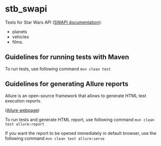 # stb_swapi

Tests for Star Wars API ([SWAPI documentation](https://swapi.py4e.com/documentation#intro)):
- planets
- vehicles
- films. 

## Guidelines for running tests with Maven

To run tests, use following command
`mvn clean test`

## Guidelines for generating Allure reports
 
Allure is an open-source framework that allows to generate HTML test execution reports.

([Allure webpage](http://allure.qatools.ru/))

To run tests and generate HTML report, use following command
`mvn clean test allure:report`

If you want the report to be opened immediately in default browser, use the following command
`mvn clean test allure:serve`


